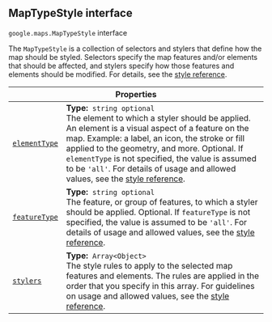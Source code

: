 
<devsite-heading text=" MapTypeStyle interface" for="MapTypeStyle" level="h2" link="" toc="" back-to-top=""><h2 id="MapTypeStyle" is-upgraded="">MapTypeStyle interface</h2></devsite-heading>
<p>
<code translate="no" dir="ltr"><span itemprop="path">google.maps</span>.<span itemprop="name">MapTypeStyle</span></code>
interface
</p>
<p>The <code translate="no" dir="ltr">MapTypeStyle</code> is a collection of selectors and stylers that define how the map should be styled. Selectors specify the map features and/or elements that should be affected, and stylers specify how those features and elements should be modified. For details, see the <a href="/maps/documentation/javascript/style-reference">style reference</a>.</p>
<div class="devsite-table-wrapper"><table class="properties responsive" summary="interface MapTypeStyle - Properties">
<thead>
<tr><th colspan="2">Properties</th>
</tr></thead>
<tbody>
<tr id="MapTypeStyle.elementType">
<td itemprop="property"><code translate="no" dir="ltr"><a class="secret-link" href="#MapTypeStyle.elementType"><span>elementType</span></a></code></td>
<td><div><strong>Type:</strong>&nbsp; <code translate="no" dir="ltr">string <span class="optional-type-annotation">optional</span></code></div>
<div class="desc">The element to which a styler should be applied. An element is a visual aspect of a feature on the map. Example: a label, an icon, the stroke or fill applied to the geometry, and more. Optional. If <code translate="no" dir="ltr">elementType</code> is not specified, the value is assumed to be <code translate="no" dir="ltr">'all'</code>. For details of usage and allowed values, see the <a href="/maps/documentation/javascript/style-reference#style-elements">style reference</a>.</div></td>
</tr>
<tr id="MapTypeStyle.featureType">
<td itemprop="property"><code translate="no" dir="ltr"><a class="secret-link" href="#MapTypeStyle.featureType"><span>featureType</span></a></code></td>
<td><div><strong>Type:</strong>&nbsp; <code translate="no" dir="ltr">string <span class="optional-type-annotation">optional</span></code></div>
<div class="desc">The feature, or group of features, to which a styler should be applied. Optional. If <code translate="no" dir="ltr">featureType</code> is not specified, the value is assumed to be <code translate="no" dir="ltr">'all'</code>. For details of usage and allowed values, see the <a href="/maps/documentation/javascript/style-reference#style-features">style reference</a>.</div></td>
</tr>
<tr id="MapTypeStyle.stylers">
<td itemprop="property"><code translate="no" dir="ltr"><a class="secret-link" href="#MapTypeStyle.stylers"><span>stylers</span></a></code></td>
<td><div><strong>Type:</strong>&nbsp; <code translate="no" dir="ltr">Array&lt;Object&gt;</code></div>
<div class="desc">The style rules to apply to the selected map features and elements. The rules are applied in the order that you specify in this array. For guidelines on usage and allowed values, see the <a href="/maps/documentation/javascript/style-reference#stylers">style reference</a>.</div></td>
</tr>
</tbody>
</table></div>
<script src="replace_links.js"></script>
